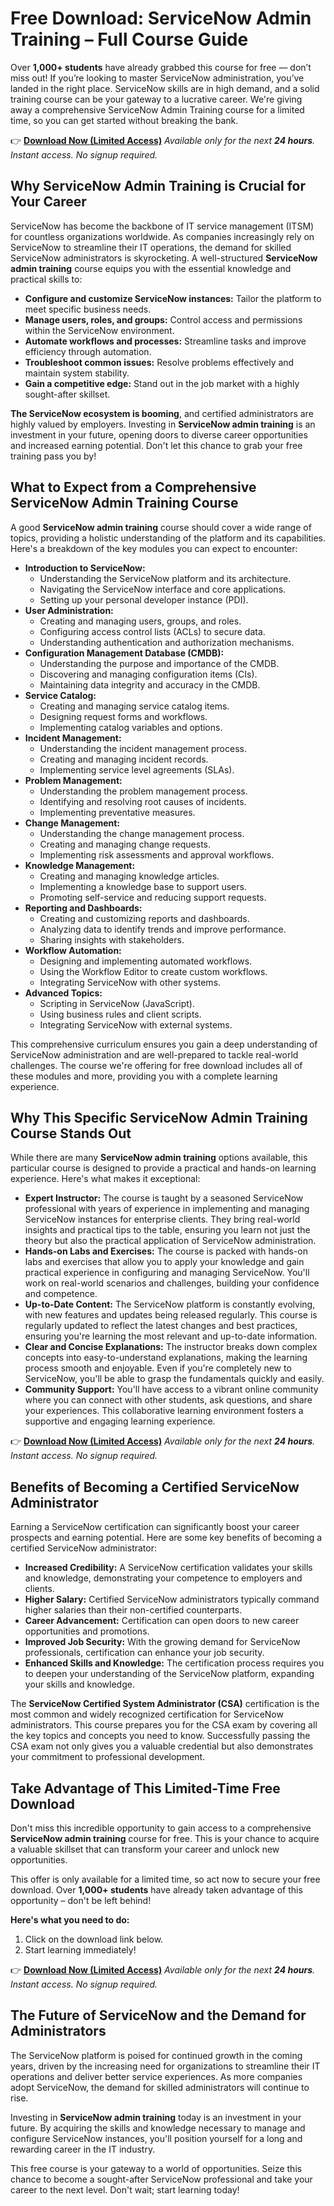 # Free Download: ServiceNow Admin Training – Full Course Guide

Over **1,000+ students** have already grabbed this course for free — don’t miss out! If you’re looking to master ServiceNow administration, you’ve landed in the right place. ServiceNow skills are in high demand, and a solid training course can be your gateway to a lucrative career. We're giving away a comprehensive ServiceNow Admin Training course for a limited time, so you can get started without breaking the bank.

👉 [**Download Now (Limited Access)**](https://udemywork.com/servicenow-admin-training)
_Available only for the next **24 hours**. Instant access. No signup required._

## Why ServiceNow Admin Training is Crucial for Your Career

ServiceNow has become the backbone of IT service management (ITSM) for countless organizations worldwide. As companies increasingly rely on ServiceNow to streamline their IT operations, the demand for skilled ServiceNow administrators is skyrocketing.  A well-structured **ServiceNow admin training** course equips you with the essential knowledge and practical skills to:

*   **Configure and customize ServiceNow instances:** Tailor the platform to meet specific business needs.
*   **Manage users, roles, and groups:** Control access and permissions within the ServiceNow environment.
*   **Automate workflows and processes:** Streamline tasks and improve efficiency through automation.
*   **Troubleshoot common issues:** Resolve problems effectively and maintain system stability.
*   **Gain a competitive edge:** Stand out in the job market with a highly sought-after skillset.

**The ServiceNow ecosystem is booming**, and certified administrators are highly valued by employers.  Investing in **ServiceNow admin training** is an investment in your future, opening doors to diverse career opportunities and increased earning potential.  Don't let this chance to grab your free training pass you by!

## What to Expect from a Comprehensive ServiceNow Admin Training Course

A good **ServiceNow admin training** course should cover a wide range of topics, providing a holistic understanding of the platform and its capabilities.  Here's a breakdown of the key modules you can expect to encounter:

*   **Introduction to ServiceNow:**
    *   Understanding the ServiceNow platform and its architecture.
    *   Navigating the ServiceNow interface and core applications.
    *   Setting up your personal developer instance (PDI).
*   **User Administration:**
    *   Creating and managing users, groups, and roles.
    *   Configuring access control lists (ACLs) to secure data.
    *   Understanding authentication and authorization mechanisms.
*   **Configuration Management Database (CMDB):**
    *   Understanding the purpose and importance of the CMDB.
    *   Discovering and managing configuration items (CIs).
    *   Maintaining data integrity and accuracy in the CMDB.
*   **Service Catalog:**
    *   Creating and managing service catalog items.
    *   Designing request forms and workflows.
    *   Implementing catalog variables and options.
*   **Incident Management:**
    *   Understanding the incident management process.
    *   Creating and managing incident records.
    *   Implementing service level agreements (SLAs).
*   **Problem Management:**
    *   Understanding the problem management process.
    *   Identifying and resolving root causes of incidents.
    *   Implementing preventative measures.
*   **Change Management:**
    *   Understanding the change management process.
    *   Creating and managing change requests.
    *   Implementing risk assessments and approval workflows.
*   **Knowledge Management:**
    *   Creating and managing knowledge articles.
    *   Implementing a knowledge base to support users.
    *   Promoting self-service and reducing support requests.
*   **Reporting and Dashboards:**
    *   Creating and customizing reports and dashboards.
    *   Analyzing data to identify trends and improve performance.
    *   Sharing insights with stakeholders.
*   **Workflow Automation:**
    *   Designing and implementing automated workflows.
    *   Using the Workflow Editor to create custom workflows.
    *   Integrating ServiceNow with other systems.
*   **Advanced Topics:**
    *   Scripting in ServiceNow (JavaScript).
    *   Using business rules and client scripts.
    *   Integrating ServiceNow with external systems.

This comprehensive curriculum ensures you gain a deep understanding of ServiceNow administration and are well-prepared to tackle real-world challenges. The course we're offering for free download includes all of these modules and more, providing you with a complete learning experience.

## Why This Specific ServiceNow Admin Training Course Stands Out

While there are many **ServiceNow admin training** options available, this particular course is designed to provide a practical and hands-on learning experience. Here's what makes it exceptional:

*   **Expert Instructor:** The course is taught by a seasoned ServiceNow professional with years of experience in implementing and managing ServiceNow instances for enterprise clients. They bring real-world insights and practical tips to the table, ensuring you learn not just the theory but also the practical application of ServiceNow administration.
*   **Hands-on Labs and Exercises:**  The course is packed with hands-on labs and exercises that allow you to apply your knowledge and gain practical experience in configuring and managing ServiceNow. You'll work on real-world scenarios and challenges, building your confidence and competence.
*   **Up-to-Date Content:** The ServiceNow platform is constantly evolving, with new features and updates being released regularly. This course is regularly updated to reflect the latest changes and best practices, ensuring you're learning the most relevant and up-to-date information.
*   **Clear and Concise Explanations:**  The instructor breaks down complex concepts into easy-to-understand explanations, making the learning process smooth and enjoyable. Even if you're completely new to ServiceNow, you'll be able to grasp the fundamentals quickly and easily.
*   **Community Support:** You'll have access to a vibrant online community where you can connect with other students, ask questions, and share your experiences. This collaborative learning environment fosters a supportive and engaging learning experience.

👉 [**Download Now (Limited Access)**](https://udemywork.com/servicenow-admin-training)
_Available only for the next **24 hours**. Instant access. No signup required._

## Benefits of Becoming a Certified ServiceNow Administrator

Earning a ServiceNow certification can significantly boost your career prospects and earning potential. Here are some key benefits of becoming a certified ServiceNow administrator:

*   **Increased Credibility:** A ServiceNow certification validates your skills and knowledge, demonstrating your competence to employers and clients.
*   **Higher Salary:** Certified ServiceNow administrators typically command higher salaries than their non-certified counterparts.
*   **Career Advancement:** Certification can open doors to new career opportunities and promotions.
*   **Improved Job Security:** With the growing demand for ServiceNow professionals, certification can enhance your job security.
*   **Enhanced Skills and Knowledge:** The certification process requires you to deepen your understanding of the ServiceNow platform, expanding your skills and knowledge.

The **ServiceNow Certified System Administrator (CSA)** certification is the most common and widely recognized certification for ServiceNow administrators. This course prepares you for the CSA exam by covering all the key topics and concepts you need to know.  Successfully passing the CSA exam not only gives you a valuable credential but also demonstrates your commitment to professional development.

## Take Advantage of This Limited-Time Free Download

Don't miss this incredible opportunity to gain access to a comprehensive **ServiceNow admin training** course for free.  This is your chance to acquire a valuable skillset that can transform your career and unlock new opportunities.

This offer is only available for a limited time, so act now to secure your free download.  Over **1,000+ students** have already taken advantage of this opportunity – don't be left behind!

**Here's what you need to do:**

1.  Click on the download link below.
2.  Start learning immediately!

👉 [**Download Now (Limited Access)**](https://udemywork.com/servicenow-admin-training)
_Available only for the next **24 hours**. Instant access. No signup required._

## The Future of ServiceNow and the Demand for Administrators

The ServiceNow platform is poised for continued growth in the coming years, driven by the increasing need for organizations to streamline their IT operations and deliver better service experiences.  As more companies adopt ServiceNow, the demand for skilled administrators will continue to rise.

Investing in **ServiceNow admin training** today is an investment in your future.  By acquiring the skills and knowledge necessary to manage and configure ServiceNow instances, you'll position yourself for a long and rewarding career in the IT industry.

This free course is your gateway to a world of opportunities.  Seize this chance to become a sought-after ServiceNow professional and take your career to the next level. Don't wait; start learning today!
